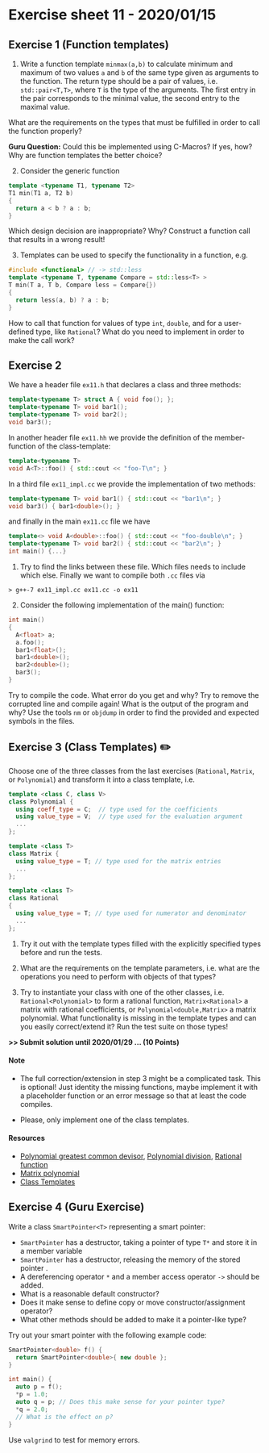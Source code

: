 # Exercise sheet 11 - 2020/01/15

## Exercise 1 (Function templates)
1. Write a function template `minmax(a,b)` to calculate minimum and maximum of two values `a` and
`b` of the same type given as arguments to the function. The return type should be a pair of values, i.e.
`std::pair<T,T>`, where `T` is the type of the arguments. The first entry in the pair corresponds to the minimal
value, the second entry to the maximal value.

What are the requirements on the types that must be fulfilled in order to call the function properly?

**Guru Question:** Could this be implemented using C-Macros? If yes, how? Why are function templates the
better choice?

2. Consider the generic function
```c++
template <typename T1, typename T2>
T1 min(T1 a, T2 b)
{
  return a < b ? a : b;
}
```
Which design decision are inappropriate? Why? Construct a function call that results in a wrong result!

3. Templates can be used to specify the functionality in a function, e.g.
```c++
#include <functional> // -> std::less
template <typename T, typename Compare = std::less<T> >
T min(T a, T b, Compare less = Compare{})
{
  return less(a, b) ? a : b;
}
```
How to call that function for values of type `int`, `double`, and for a user-defined type, like `Rational`?
What do you need to implement in order to make the call work?


## Exercise 2
We have a header file `ex11.h` that declares a class and three methods:
```c++
template<typename T> struct A { void foo(); };
template<typename T> void bar1();
template<typename T> void bar2();
void bar3();
```
In another header file `ex11.hh` we provide the definition of the member-function of the class-template:
```c++
template<typename T>
void A<T>::foo() { std::cout << "foo-T\n"; }
```
In a third file `ex11_impl.cc` we provide the implementation of two methods:
```c++
template<typename T> void bar1() { std::cout << "bar1\n"; }
void bar3() { bar1<double>(); }
```
and finally in the main `ex11.cc` file we have
```c++
template<> void A<double>::foo() { std::cout << "foo-double\n"; }
template<typename T> void bar2() { std::cout << "bar2\n"; }
int main() {...}
```

1. Try to find the links between these file. Which files needs to include which else. Finally we want to compile
both `.cc` files via
```
> g++-7 ex11_impl.cc ex11.cc -o ex11
```

2. Consider the following implementation of the main() function:
```c++
int main()
{
  A<float> a;
  a.foo();
  bar1<float>();
  bar1<double>();
  bar2<double>();
  bar3();
}
```
Try to compile the code. What error do you get and why? Try to remove the corrupted line and compile
again! What is the output of the program and why? Use the tools `nm` or `objdump` in order to find the provided
and expected symbols in the files.


## Exercise 3 (Class Templates) :pencil2:
Choose one of the three classes from the last exercises (`Rational`, `Matrix`, or `Polynomial`) and transform it into a
class template, i.e.
```c++
template <class C, class V>
class Polynomial {
  using coeff_type = C;  // type used for the coefficients
  using value_type = V;  // type used for the evaluation argument
  ...
};

template <class T>
class Matrix {
  using value_type = T; // type used for the matrix entries
  ...
};

template <class T>
class Rational
{
  using value_type = T; // type used for numerator and denominator
  ...
};
```

1. Try it out with the template types filled with the explicitly specified types before and run the tests.

2. What are the requirements on the template parameters, i.e. what are the operations you need to perform with
   objects of that types?

3. Try to instantiate your class with one of the other classes, i.e. `Rational<Polynomial>` to form a rational function,
   `Matrix<Rational>` a matrix with rational coefficients, or `Polynomial<double,Matrix>` a matrix polynomial. What
   functionality is missing in the template types and can you easily correct/extend it? Run the test suite on those types!


**>> Submit solution until 2020/01/29 ... (10 Points)**


#### Note
- The full correction/extension in step 3 might be a complicated task. This is optional!
Just identity the missing functions, maybe implement it with a placeholder function or an error message so that at least the code
compiles.

- Please, only implement one of the class templates.

#### Resources
- [Polynomial greatest common devisor](https://en.wikipedia.org/wiki/Polynomial_greatest_common_divisor),
  [Polynomial division](https://en.wikipedia.org/wiki/Polynomial_long_division),
  [Rational function](https://en.wikipedia.org/wiki/Rational_function)
- [Matrix polynomial](https://en.wikipedia.org/wiki/Matrix_polynomial)
- [Class Templates](https://en.cppreference.com/w/cpp/language/class_template)


## Exercise 4 (Guru Exercise)
Write a class `SmartPointer<T>` representing a smart pointer:
- `SmartPointer` has a destructor, taking a pointer of type `T*` and store it in a member variable
- `SmartPointer` has a destructor, releasing the memory of the stored pointer .
- A dereferencing operator `*` and a member access operator `->` should be added.
- What is a reasonable default constructor?
- Does it make sense to define copy or move constructor/assignment operator?
- What other methods should be added to make it a pointer-like type?

Try out your smart pointer with the following example code:
```c++
SmartPointer<double> f() {
  return SmartPointer<double>{ new double };
}

int main() {
  auto p = f();
  *p = 1.0;
  auto q = p; // Does this make sense for your pointer type?
  *q = 2.0;
  // What is the effect on p?
}
```
Use `valgrind` to test for memory errors.
